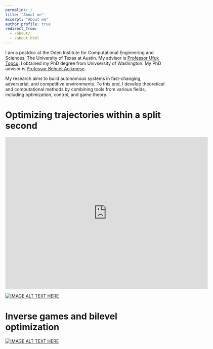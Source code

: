 ```yaml
---
permalink: /
title: "About me"
excerpt: "About me"
author_profile: true
redirect_from: 
  - /about/
  - /about.html
---
```


I am a postdoc at the Oden Institute for Computational Engineering and Sciences, The University of Texas at Austin. My advisor is [Professor Ufuk Topcu](https://www.ae.utexas.edu/people/faculty/faculty-directory/topcu). I obtained my PhD degree from Univsersity of Washington. My PhD advisor is [Professor Behcet Acikmese](https://www.aa.washington.edu/facultyfinder/behcet-acikmese). 

My research aims to build autonomous systems in fast-changing, adverserial, and competitive environments. To this end, I develop theoretical and computational methods by combining tools from various fields, including optimization, control, and game theory.


Optimizing trajectories within a split second
===

<iframe
    width="640"
    height="480"
    src="https://www.youtube.com/watch?v=DjMdEMswqn0"
    frameborder="0"
    allow="autoplay; encrypted-media"
    allowfullscreen
>
</iframe>

[![IMAGE ALT TEXT HERE](https://img.youtube.com/vi/DjMdEMswqn0/0.jpg)](https://www.youtube.com/watch?v=DjMdEMswqn0)


Inverse games and bilevel optimization
===
[![IMAGE ALT TEXT HERE](https://img.youtube.com/vi/EvtPp_DWqgU/0.jpg)](https://www.youtube.com/watch?v=EvtPp_DWqgU)





